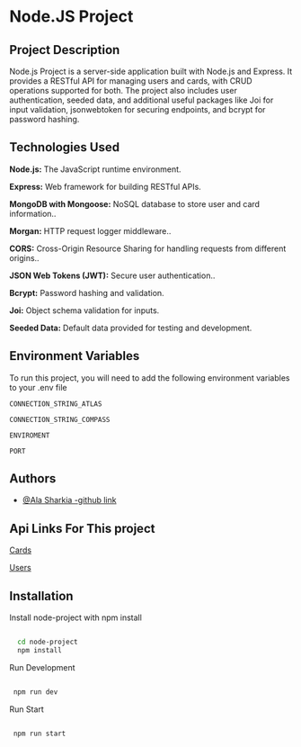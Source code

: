 
# Node.JS Project




## Project Description

Node.js Project is a server-side application built with Node.js and Express. It provides a RESTful API for managing users and cards, with CRUD operations supported for both. The project also includes user authentication, seeded data, and additional useful packages like Joi for input validation, jsonwebtoken for securing endpoints, and bcrypt for password hashing.
## Technologies Used

**Node.js:** The JavaScript runtime environment.

**Express:** Web framework for building RESTful APIs.


**MongoDB with Mongoose:** NoSQL database to store user and card information..

**Morgan:** HTTP request logger middleware..


**CORS:** Cross-Origin Resource Sharing for handling requests from different origins..

**JSON Web Tokens (JWT):** Secure user authentication..


**Bcrypt:** Password hashing and validation.

**Joi:** Object schema validation for inputs.

**Seeded Data:** Default data provided for testing and development.




## Environment Variables

To run this project, you will need to add the following environment variables to your .env file

`CONNECTION_STRING_ATLAS`

`CONNECTION_STRING_COMPASS`

`ENVIROMENT`

`PORT`



## Authors

- [@Ala Sharkia -github link](https://github.com/Alash86/node-project)


## Api Links For This project

[Cards](https://documenter.getpostman.com/view/34142531/2sAYQUruXY)

[Users](https://documenter.getpostman.com/view/34142531/2sAYQUruXZ)


## Installation

Install node-project with npm install

```bash

  cd node-project
  npm install 
```
Run Development 
```bash

 npm run dev
```
    
Run Start 
```bash

 npm run start
```
    